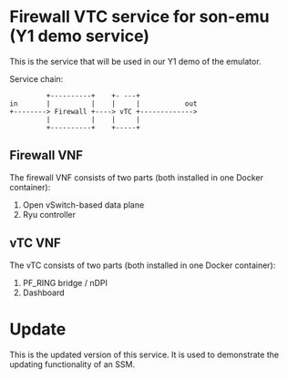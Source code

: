 # Firewall VTC service for son-emu (Y1 demo service)

This is the service that will be used in our Y1 demo of the emulator.

Service chain: 

```
         +----------+    +- ---+
in       |          |    |     |           out
+--------> Firewall +----> vTC +------------->
         |          |    |     |
         +----------+    +-----+
```

## Firewall VNF

The firewall VNF consists of two parts (both installed in one Docker container):

1. Open vSwitch-based data plane
2. Ryu controller

## vTC VNF

The vTC consists of two parts (both installed in one Docker container):

1. PF_RING bridge / nDPI
2. Dashboard

# Update

This is the updated version of this service. It is used to demonstrate the updating functionality of an SSM.
